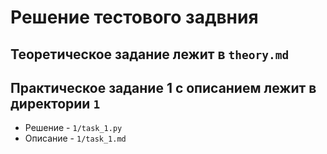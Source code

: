 # Решение тестового задвния

## Теоретическое задание лежит в `theory.md`
## Практическое задание 1 с описанием лежит в директории `1` 
- Решение - `1/task_1.py`
- Описание - `1/task_1.md`